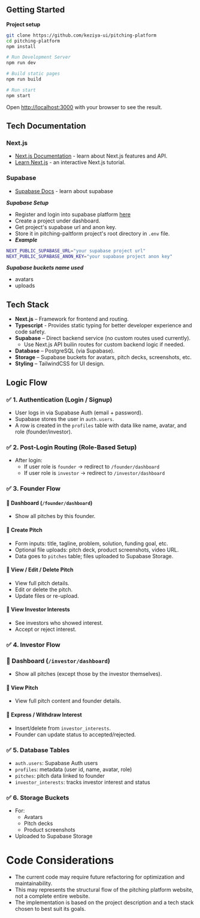 ## Getting Started

**Project setup**
```bash
git clone https://github.com/keziya-ui/pitching-platform
cd pitching-platform
npm install

# Run Development Server
npm run dev

# Build static pages
npm run build

# Run start
npm start
```

Open [http://localhost:3000](http://localhost:3000) with your browser to see the result.

## Tech Documentation

### Next.js

- [Next.js Documentation](https://nextjs.org/docs) - learn about Next.js features and API.
- [Learn Next.js](https://nextjs.org/learn) - an interactive Next.js tutorial.

### Supabase

- [Supabase Docs](https://supabase.com/docs) - learn about supabase

**_Supabase Setup_**
- Register and login into supabase platform [here](https://supabase.com/dashboard/sign-in?returnTo=%2Forg)
- Create a project under dashboard.
- Get project's supabase url and anon key.
- Store it in pitching-paltform project's root directory in `.env` file.
- _**Example**_
``` bash
NEXT_PUBLIC_SUPABASE_URL="your supabase project url"
NEXT_PUBLIC_SUPABASE_ANON_KEY="your supabase project anon key"
```

**_Supabase buckets name used_**
- avatars
- uploads

## Tech Stack

- **Next.js** – Framework for frontend and routing.
- **Typescript** - Provides static typing for better developer experience and code safety.
- **Supabase** – Direct backend service (no custom routes used currently).
  - Use Next.js API builin routes for custom backend logic if needed.
- **Database** – PostgreSQL (via Supabase).
- **Storage** – Supabase buckets for avatars, pitch decks, screenshots, etc.
- **Styling** – TailwindCSS for UI design.

## Logic Flow

### ✅ 1. Authentication (Login / Signup)
- User logs in via Supabase Auth (email + password).
- Supabase stores the user in `auth.users`.
- A row is created in the `profiles` table with data like name, avatar, and role (founder/investor).

### ✅ 2. Post-Login Routing (Role-Based Setup)
- After login:
  - If user role is `founder` → redirect to `/founder/dashboard`
  - If user role is `investor` → redirect to `/investor/dashboard`

### ✅ 3. Founder Flow

#### 🔹 Dashboard (`/founder/dashboard`)
- Show all pitches by this founder.

#### 🔹 Create Pitch
- Form inputs: title, tagline, problem, solution, funding goal, etc.
- Optional file uploads: pitch deck, product screenshots, video URL.
- Data goes to `pitches` table; files uploaded to Supabase Storage.

#### 🔹 View / Edit / Delete Pitch
- View full pitch details.
- Edit or delete the pitch.
- Update files or re-upload.

#### 🔹 View Investor Interests
- See investors who showed interest.
- Accept or reject interest.

### ✅ 4. Investor Flow

### 🔹 Dashboard (`/investor/dashboard`)
- Show all pitches (except those by the investor themselves).

#### 🔹 View Pitch
- View full pitch content and founder details.

#### 🔹 Express / Withdraw Interest
- Insert/delete from `investor_interests`.
- Founder can update status to accepted/rejected.

### ✅ 5. Database Tables

- `auth.users`: Supabase Auth users
- `profiles`: metadata (user id, name, avatar, role)
- `pitches`: pitch data linked to founder
- `investor_interests`: tracks investor interest and status

### ✅ 6. Storage Buckets

- For:
  - Avatars
  - Pitch decks
  - Product screenshots
- Uploaded to Supabase Storage

# Code Considerations
- The current code may require future refactoring for optimization and maintainability.
- This may represents the structural flow of the pitching platform website, not a complete entire website.
- The implementation is based on the project description and a tech stack chosen to best suit its goals.
